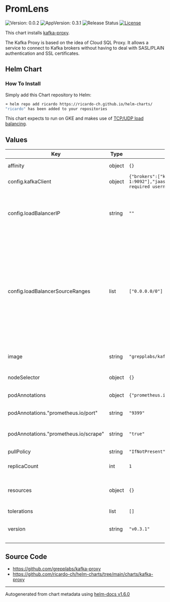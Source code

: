 # PromLens

![Version: 0.0.2](https://img.shields.io/badge/Version-0.0.2-informational?style=flat-square) ![AppVersion: 0.3.1](https://img.shields.io/badge/AppVersion-0.3.1-informational?style=flat-square) ![Release Status](https://github.com/ricardo-ch/helm-charts/workflows/Release%20Charts/badge.svg) [![License](https://img.shields.io/github/license/ricardo-ch/helm-charts)](https://github.com/ricardo-ch/helm-charts/blob/main/LICENSE)

This chart installs [kafka-proxy](https://github.com/grepplabs/kafka-proxy).

The Kafka Proxy is based on the idea of Cloud SQL Proxy. It allows a service to connect to Kafka brokers without having to deal with SASL/PLAIN authentication and SSL certificates.

## Helm Chart

### How To Install

Simply add this Chart repository to Helm:

```sh
➜ helm repo add ricardo https://ricardo-ch.github.io/helm-charts/
"ricardo" has been added to your repositories
```

This chart expects to run on GKE and makes use of [TCP/UDP load balancing](https://cloud.google.com/kubernetes-engine/docs/how-to/service-parameters).

## Values

| Key | Type | Default | Description |
|-----|------|---------|-------------|
| affinity | object | `{}` | Node affinity configuration |
| config.kafkaClient | object | `{"brokers":["kafka-0:9092","kafka-1:9092"],"jaas":"org.apache.kafka.common.security.plain.PlainLoginModule required username=\"username\" password=\"password\";"}` | Kafka client configuration |
| config.loadBalancerIP | string | `""` | Specifies an IP for the load balancers. If omitted, an ephemeral IP is assigned. |
| config.loadBalancerSourceRanges | list | `["0.0.0.0/0"]` | Configures optional firewall rules in GKE and in the VPC to only allow certain source ranges. If you omit this field, your Service accepts traffic from any IP address (0.0.0.0/0). |
| image | string | `"grepplabs/kafka-proxy"` | Kafka-proxy Container Image |
| nodeSelector | object | `{}` | A node selector label |
| podAnnotations | object | `{"prometheus.io/port":"9399","prometheus.io/scrape":"true"}` | Set a pod annotations |
| podAnnotations."prometheus.io/port" | string | `"9399"` | Set a Prometheus scrape port |
| podAnnotations."prometheus.io/scrape" | string | `"true"` | Set a flag to mark pod for scrapping |
| pullPolicy | string | `"IfNotPresent"` | Kubernetes PullPolicy |
| replicaCount | int | `1` | Number of replicas |
| resources | object | `{}` | Set kubernetes specific resource limits |
| tolerations | list | `[]` | A toleration |
| version | string | `"v0.3.1"` | Kafka-proxy Container Image Version |

## Source Code

* <https://github.com/grepplabs/kafka-proxy>
* <https://github.com/ricardo-ch/helm-charts/tree/main/charts/kafka-proxy>

----------------------------------------------
Autogenerated from chart metadata using [helm-docs v1.6.0](https://github.com/norwoodj/helm-docs/releases/v1.6.0)
